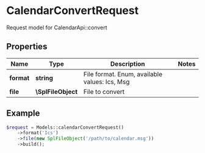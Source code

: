 # CalendarConvertRequest

Request model for CalendarApi::convert

## Properties

Name | Type | Description | Notes
---- | ---- | ----------- | -----
**format** | **string**| File format. Enum, available values: Ics, Msg |
**file** | **\SplFileObject**| File to convert |

## Example
```php
$request = Models::calendarConvertRequest()
    ->format('Ics')
    ->file(new SplFileObject('/path/to/calendar.msg'))
    ->build();
```

